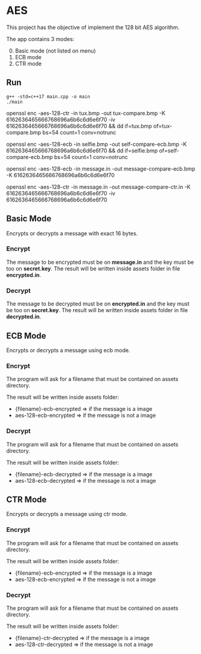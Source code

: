 # AES 

This project has the objective of implement the 128 bit AES algorithm.

The app contains 3 modes:

0. Basic mode (not listed on menu)
1. ECB mode
2. CTR mode

## Run

```
g++ -std=c++17 main.cpp -o main
./main
```
openssl enc -aes-128-ctr -in tux.bmp -out tux-compare.bmp -K 6162636465666768696a6b6c6d6e6f70 -iv 6162636465666768696a6b6c6d6e6f70 && dd if=tux.bmp of=tux-compare.bmp bs=54 count=1 conv=notrunc

openssl enc -aes-128-ecb -in selfie.bmp -out self-compare-ecb.bmp -K 6162636465666768696a6b6c6d6e6f70 && dd if=selfie.bmp of=self-compare-ecb.bmp bs=54 count=1 conv=notrunc

openssl enc -aes-128-ecb -in message.in -out message-compare-ecb.bmp -K 6162636465666768696a6b6c6d6e6f70

openssl enc -aes-128-ctr -in message.in -out message-compare-ctr.in -K 6162636465666768696a6b6c6d6e6f70 -iv 6162636465666768696a6b6c6d6e6f70 


## Basic Mode

Encrypts or decrypts a message with exact 16 bytes.

### Encrypt
The message to be encrypted must be on **message.in** and the key must be too on **secret.key**.
The result will be written inside assets folder in file **encrypted.in**.


### Decrypt
The message to be decrypted must be on **encrypted.in** and the key must be too on **secret.key**.
The result will be written inside assets folder in file **decrypted.in**.


## ECB Mode

Encrypts or decrypts a message using ecb mode.

### Encrypt
The program will ask for a filename that must be contained on assets directory.

The result will be written inside assets folder: 
- {filename}-ecb-encrypted => if the message is a image
- aes-128-ecb-encrypted => if the message is not a image

### Decrypt
The program will ask for a filename that must be contained on assets directory.

The result will be written inside assets folder: 
- {filename}-ecb-decrypted => if the message is a image
- aes-128-ecb-decrypted => if the message is not a image
## CTR Mode

Encrypts or decrypts a message using ctr mode.

### Encrypt
The program will ask for a filename that must be contained on assets directory.

The result will be written inside assets folder: 
- {filename}-ecb-encrypted => if the message is a image
- aes-128-ecb-encrypted => if the message is not a image

### Decrypt
The program will ask for a filename that must be contained on assets directory.

The result will be written inside assets folder: 
- {filename}-ctr-decrypted => if the message is a image
- aes-128-ctr-decrypted => if the message is not a image